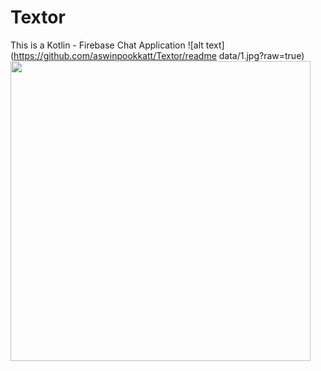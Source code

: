 # Textor
 This is a Kotlin - Firebase Chat Application
![alt text](https://github.com/aswinpookkatt/Textor/readme data/1.jpg?raw=true)
<img src="https://drive.google.com/file/d/1uksjlU15QXmuEdHtt6lZ7e9yUJ7W12z1/view?usp=sharing" width="480">
